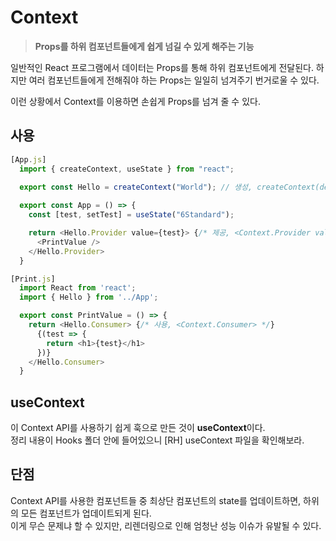 # Context
  > **Props를 하위 컴포넌트들에게 쉽게 넘길 수 있게 해주는 기능**

  일반적인 React 프로그램에서 데이터는 Props를 통해 하위 컴포넌트에게 전달된다.
  하지만 여러 컴포넌트들에게 전해줘야 하는 Props는 일일히 넘겨주기 번거로울 수 있다.

  이런 상황에서 Context를 이용하면 손쉽게 Props를 넘겨 줄 수 있다.

  ## 사용
  ```js
  [App.js]
    import { createContext, useState } from "react";
    
    export const Hello = createContext("World"); // 생성, createContext(default)

    export const App = () => {
      const [test, setTest] = useState("6Standard");

      return <Hello.Provider value={test}> {/* 제공, <Context.Provider value> */}
        <PrintValue />
      </Hello.Provider>
    }

  [Print.js]
    import React from 'react';
    import { Hello } from '../App';

    export const PrintValue = () => {
      return <Hello.Consumer> {/* 사용, <Context.Consumer> */}
        {(test => {
          return <h1>{test}</h1>
        })}
      </Hello.Consumer>
    }
  ``` 

  ## useContext
  이 Context API를 사용하기 쉽게 훅으로 만든 것이 **useContext**이다.  
  정리 내용이 Hooks 폴더 안에 들어있으니 [RH] useContext 파일을 확인해보라.

  ## 단점
  Context API를 사용한 컴포넌트들 중 최상단 컴포넌트의 state를 업데이트하면, 하위의 모든 컴포넌트가 업데이트되게 된다.  
  이게 무슨 문제냐 할 수 있지만, 리렌더링으로 인해 엄청난 성능 이슈가 유발될 수 있다.